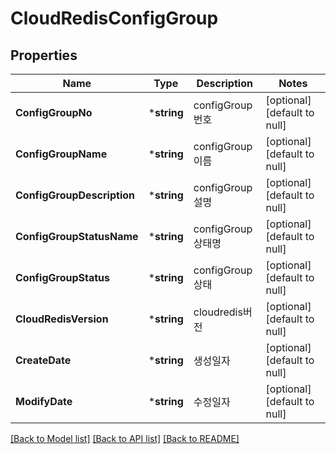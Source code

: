 # CloudRedisConfigGroup

## Properties
Name | Type | Description | Notes
------------ | ------------- | ------------- | -------------
**ConfigGroupNo** | ***string** | configGroup번호 | [optional] [default to null]
**ConfigGroupName** | ***string** | configGroup이름 | [optional] [default to null]
**ConfigGroupDescription** | ***string** | configGroup설명 | [optional] [default to null]
**ConfigGroupStatusName** | ***string** | configGroup상태명 | [optional] [default to null]
**ConfigGroupStatus** | ***string** | configGroup상태 | [optional] [default to null]
**CloudRedisVersion** | ***string** | cloudredis버전 | [optional] [default to null]
**CreateDate** | ***string** | 생성일자 | [optional] [default to null]
**ModifyDate** | ***string** | 수정일자 | [optional] [default to null]

[[Back to Model list]](../README.md#documentation-for-models) [[Back to API list]](../README.md#documentation-for-api-endpoints) [[Back to README]](../README.md)



